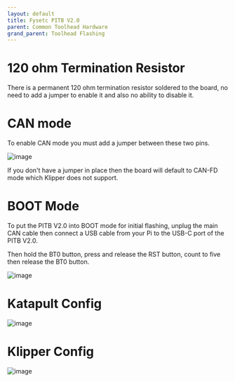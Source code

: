 ```yaml
---
layout: default 
title: Fysetc PITB V2.0
parent: Common Toolhead Hardware
grand_parent: Toolhead Flashing
---
```


# 120 ohm Termination Resistor

There is a permanent 120 ohm termination resistor soldered to the board, no need to add a jumper to enable it and also no ability to disable it.

# CAN mode

To enable CAN mode you must add a jumper between these two pins.

![image](https://github.com/user-attachments/assets/6f6b9e51-c025-4b34-8537-5449ee7f5833)

If you don't have a jumper in place then the board will default to CAN-FD mode which Klipper does not support.

# BOOT Mode

To put the PITB V2.0 into BOOT mode for initial flashing, unplug the main CAN cable then connect a USB cable from your Pi to the USB-C port of the PITB V2.0.

Then hold the BT0 button, press and release the RST button, count to five then release the BT0 button.

![image](https://github.com/user-attachments/assets/0a0f4cd2-68ce-4eb5-a412-7444df0cff82)

# Katapult Config

![image](https://github.com/user-attachments/assets/6720f402-2459-491a-9a59-1621ab4daf52)


# Klipper Config

![image](https://github.com/user-attachments/assets/1b2ca665-530b-4fe2-af33-27c62d4ca86e)


